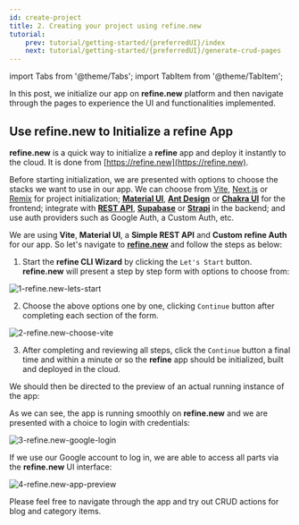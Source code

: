 ```yaml
---
id: create-project
title: 2. Creating your project using refine.new
tutorial:
    prev: tutorial/getting-started/{preferredUI}/index
    next: tutorial/getting-started/{preferredUI}/generate-crud-pages
---
```


import Tabs from '@theme/Tabs';
import TabItem from '@theme/TabItem';

In this post, we initialize our app on **refine.new** platform and then navigate through the pages to experience the UI and functionalities implemented.

## Use refine.new to Initialize a refine App

**refine.new** is a quick way to initialize a **refine** app and deploy it instantly to the cloud. It is done from [https://refine.new](https://refine.new).

Before starting initialization, we are presented with options to choose the stacks we want to use in our app. We can choose from [Vite](https://vitejs.dev/guide/), [Next.js](https://nextjs.org) or [Remix](https://remix.run/docs/en/1.16.0/tutorials/blog) for project initialization; [**Material UI**](https://mui.com/material-ui/getting-started/overview/), [**Ant Design**](https://ant.design/components/overview) or [**Chakra UI**](https://chakra-ui.com) for the frontend; integrate with [**REST API**](https://github.com/refinedev/refine/tree/master/packages/simple-rest), [**Supabase**](https://supabase.com/docs/guides/getting-started) or [**Strapi**](https://docs.strapi.io/developer-docs/latest/getting-started/quick-start.html) in the backend; and use auth providers such as Google Auth, a Custom Auth, etc.

We are using **Vite**, **Material UI**, a **Simple REST API** and **Custom refine Auth** for our app. So let's navigate to [**refine.new**](https://refine.new) and follow the steps as below:

1. Start the **refine CLI Wizard**  by clicking the `Let's Start` button. **refine.new** will present a step by step form with options to choose from:

![1-refine.new-lets-start](https://imgbox.com/Xaj65c42)

2. Choose the above options one by one, clicking `Continue` button after completing each section of the form.

![2-refine.new-choose-vite](https://imgbox.com/sGQvR7pv)

3. After completing and reviewing all steps, click the `Continue` button a final time and within a minute or so the **refine** app should be initialized, built and deployed in the cloud.

We should then be directed to the preview of an actual running instance of the app:

As we can see, the app is running smoothly on **refine.new** and we are presented with a choice to login with credentials:

![3-refine.new-google-login](https://imgbox.com/NT4LPgeG)

If we use our Google account to log in, we are able to access all parts via the **refine.new** UI interface:

![4-refine.new-app-preview](https://imgbox.com/oBF0yGk4)

Please feel free to navigate through the app and try out CRUD actions for blog and category items.

